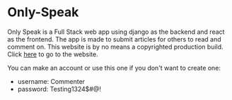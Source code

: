 # Only-Speak
Only Speak is a Full Stack web app using django as the backend and react as the frontend. The app is made to submit articles for others to read and comment on. 
This website is by no means a copyrighted production build. Click [here](only-speak.herokuapp.com/) to go to the website.

You can make an account or use this one if you don't want to create one:
 - username: 	Commenter
 - password: Testing1324$#@!

